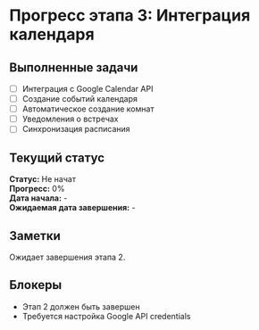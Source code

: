 # Прогресс этапа 3: Интеграция календаря

## Выполненные задачи

- [ ] Интеграция с Google Calendar API
- [ ] Создание событий календаря
- [ ] Автоматическое создание комнат
- [ ] Уведомления о встречах
- [ ] Синхронизация расписания

## Текущий статус

**Статус:** Не начат  
**Прогресс:** 0%  
**Дата начала:** -  
**Ожидаемая дата завершения:** -

## Заметки

Ожидает завершения этапа 2.

## Блокеры

- Этап 2 должен быть завершен
- Требуется настройка Google API credentials
